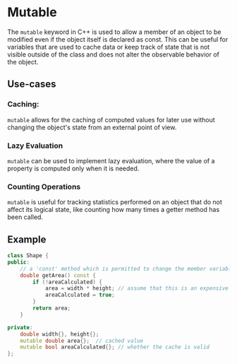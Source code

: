 # Mutable

The `mutable` keyword in C++ is used to allow a member of an object to be modified even if the object itself is declared as const. This can be useful for variables that are used to cache data or keep track of state that is not visible outside of the class and does not alter the observable behavior of the object.

## Use-cases

### Caching:
`mutable` allows for the caching of computed values for later use without changing the object's state from an external point of view.

### Lazy Evaluation
`mutable` can be used to implement lazy evaluation, where the value of a property is computed only when it is needed.

### Counting Operations
`mutable` is useful for tracking statistics performed on an object that do not affect its logical state, like counting how many times a getter method has been called.

## Example

```cpp
class Shape {
public:
    // a 'const' method which is permitted to change the member variables 'area' and 'areaCalculated'
    double getArea() const {
        if (!areaCalculated) {
            area = width * height; // assume that this is an expensive operation
            areaCalculated = true;
        }
        return area;
    }

private:
    double width{}, height{};
    mutable double area{};  // cached value
    mutable bool areaCalculated{}; // whether the cache is valid
};
```
